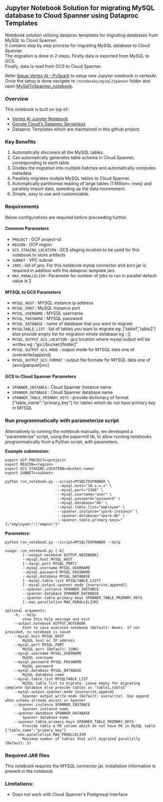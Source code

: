## Jupyter Notebook Solution for migrating MySQL database to Cloud Spanner using Dataproc Templates

Notebook solution utilizing dataproc templates for migrating databases from MySQL to Cloud Spanner.  
It contains step by step process for migrating MySQL database to Cloud Spanner.  
The migration is done in 2 steps. Firstly data is exported from MySQL to GCS.  
Finally, data is read from GCS to Cloud Spanner.     

Refer [Setup Vertex AI - PySpark](../generic_notebook/README.md) to setup new Jupyter notebook in vertexAI.
Once the setup is done navigate to `/notebooks/mysql2spanner` folder and open
[MySqlToSpanner_notebook](./MySqlToSpanner_notebook.ipynb).

### Overview

This notebook is built on top of:
* [Vertex AI Jupyter Notebook](https://cloud.google.com/vertex-ai/docs/tutorials/jupyter-notebooks)
* [Google Cloud's Dataproc Serverless](https://cloud.google.com/dataproc-serverless/)
* Dataproc Templates which are maintained in this github project.

### Key Benefits
1) Automatically discovers all the MySQL tables.
2) Can automatically generates table schema in Cloud Spanner, corresponding to each table.
3) Divides the migration into multiple batches and automatically computes metadata.
4) Parallely migrates mutiple MySQL tables to Cloud Spanner.
5) Automatically partitioned reading of large tables (1 Million+ rows) and parallely import data, speeding up the data movemment.
6) Simple, easy to use and customizable.

### Requirements

Below configurations are required before proceeding further.
#### Common Parameters

* `PROJECT` : GCP project-id
* `REGION` : GCP region
* `GCS_STAGING_LOCATION` : GCS staging location to be used for this notebook to store artifacts
* `SUBNET` : VPC subnet
* `JARS` : list of jars. For this notebook mysql connector and avro jar is required in addition with the dataproc template jars
* `MAX_PARALLELISM` : Parameter for number of jobs to run in parallel default value is 2

#### MYSQL to GCS Parameters
* `MYSQL_HOST` : MYSQL instance ip address
* `MYSQL_PORT` : MySQL instance port
* `MYSQL_USERNAME` : MYSQL username
* `MYSQL_PASSWORD` : MYSQL password
* `MYSQL_DATABASE` : name of database that you want to migrate
* `MYSQLTABLE_LIST` : list of tables you want to migrate eg: ['table1','table2'] else provide empty list for migration whole database eg : [] 
* `MYSQL_OUTPUT_GCS_LOCATION` : gcs location where mysql output will be writtes eg :"gs://bucket/[folder]"
* `MYSQL_OUTPUT_GCS_MODE` : output mode for MYSQL data one of (overwrite|append)
* `MYSQL_OUTPUT_GCS_FORMAT` : output file formate for MYSQL data one of (avro|parquet|orc)

#### GCS to Cloud Spanner Parameters
* `SPANNER_INSTANCE` : Cloud Spanner instance name
* `SPANNER_DATABASE` : Cloud Spanner database name
* `SPANNER_TABLE_PRIMARY_KEYS` : provide dictionary of format {"table_name":"primary_key"} for tables which do not have primary key in MYSQL


### Run programmatically with parameterize script

Alternatively to running the notebook manually, we developed a "parameterize" script, using the papermill lib, to allow running notebooks programmatically from a Python script, with parameters.  

**Example submission:**
```
export GCP_PROJECT=<project>
export REGION=<region>
export GCS_STAGING_LOCATION=<bucket-name>
export SUBNET=<subnet>

python run_notebook.py --script=MYSQLTOSPANNER \
                        --mysql.host="10.x.x.x" \
                        --mysql.port="3306" \
                        --mysql.username="user" \
                        --mysql.password="password" \
                        --mysql.database="db" \
                        --mysql.table.list="employee" \
                        --spanner.instance="spark-instance" \
                        --spanner.database="spark-db" \
                        --spanner.table.primary.keys="{\"employee\":\"empno\"}"
```

**Parameters:**
```
python run_notebook.py --script=MYSQLTOSPANNER --help

usage: run_notebook.py [-h]
        [--output.notebook OUTPUT.NOTEBOOK]
        --mysql.host MYSQL_HOST
        [--mysql.port MYSQL_PORT]
        --mysql.username MYSQL_USERNAME
        --mysql.password MYSQL_PASSWORD
        --mysql.database MYSQL_DATABASE
        [--mysql.table.list MYSQLTABLE_LIST]
        [--mysql.output.spanner.mode {overwrite,append}]
        --spanner.instance SPANNER_INSTANCE
        --spanner.database SPANNER_DATABASE
        --spanner.table.primary.keys SPANNER_TABLE_PRIMARY_KEYS
        [--max.parallelism MAX_PARALLELISM]

optional arguments:
    -h, --help            
        show this help message and exit
    --output.notebook OUTPUT.NOTEBOOK
        Path to save executed notebook (Default: None). If not provided, no notebook is saved
    --mysql.host MYSQL_HOST
        MySQL host or IP address
    --mysql.port MYSQL_PORT
        MySQL port (Default: 3306)
    --mysql.username MYSQL_USERNAME
        MySQL username
    --mysql.password MYSQL_PASSWORD
        MySQL password
    --mysql.database MYSQL_DATABASE
        MySQL database name
    --mysql.table.list MYSQLTABLE_LIST
        MySQL table list to migrate. Leave empty for migrating complete database else provide tables as "table1,table2"
    --mysql.output.spanner.mode {overwrite,append}
        Spanner output write mode (Default: overwrite). Use append when schema already exists in Spanner
    --spanner.instance SPANNER_INSTANCE
        Spanner instance name
    --spanner.database SPANNER_DATABASE
        Spanner database name
    --spanner.table.primary.keys SPANNER_TABLE_PRIMARY_KEYS
        Provide table & PK column which do not have PK in MySQL table {"table_name":"primary_key"}
    --max.parallelism MAX_PARALLELISM
        Maximum number of tables that will migrated parallelly (Default: 5)
```

### Required JAR files

This notebook requires the MYSQL connector jar. Installation information is present in the notebook


### Limitations:

* Does not work with Cloud Spanner's Postgresql Interface

